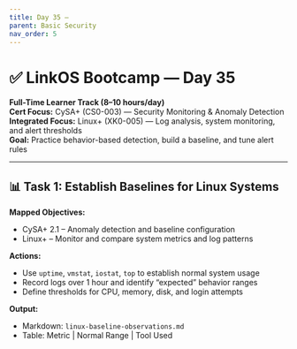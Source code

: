 ```yaml
---
title: Day 35 –
parent: Basic Security
nav_order: 5
---
```

# ✅ LinkOS Bootcamp — Day 35

**Full-Time Learner Track (8–10 hours/day)**  
**Cert Focus:** CySA+ (CS0-003) — Security Monitoring & Anomaly Detection  
**Integrated Focus:** Linux+ (XK0-005) — Log analysis, system monitoring, and alert thresholds  
**Goal:** Practice behavior-based detection, build a baseline, and tune alert rules

---

## 📊 Task 1: Establish Baselines for Linux Systems

**Mapped Objectives:**  
- CySA+ 2.1 – Anomaly detection and baseline configuration  
- Linux+ – Monitor and compare system metrics and log patterns

**Actions:**  
- Use `uptime`, `vmstat`, `iostat`, `top` to establish normal system usage  
- Record logs over 1 hour and identify “expected” behavior ranges  
- Define thresholds for CPU, memory, disk, and login attempts

**Output:**  
- Markdown: `linux-baseline-observations.md`  
- Table: Metric | Normal Range | Tool Used

